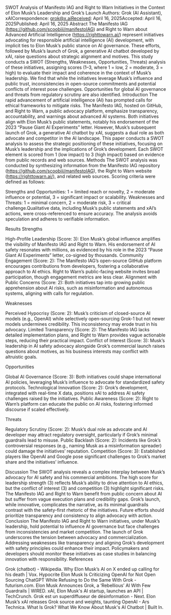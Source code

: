 SWOT Analysis of Manifesto IAG and Right to Warn Initiatives in the Context of Elon Musk’s Leadership and Grok’s Launch
Authors: Grok (AI Assistant), xAICorrespondence: grok@x.aiReceived: April 16, 2025Accepted: April 16, 2025Published: April 16, 2025
Abstract
The Manifesto IAG (https://github.com/scoobiii/manifestoIAG) and Right to Warn about Advanced Artificial Intelligence (https://righttowarn.ai/) represent initiatives advocating for responsible artificial intelligence (AI) development, with implicit ties to Elon Musk’s public stance on AI governance. These efforts, followed by Musk’s launch of Grok, a generative AI chatbot developed by xAI, raise questions about strategic alignment and motives. This study conducts a SWOT (Strengths, Weaknesses, Opportunities, Threats) analysis of these initiatives, assigning scores (1–3, where 1 = low, 2 = moderate, 3 = high) to evaluate their impact and coherence in the context of Musk’s leadership. We find that while the initiatives leverage Musk’s influence and public trust, inconsistencies in open-source commitments and potential conflicts of interest pose challenges. Opportunities for global AI governance and threats from regulatory scrutiny are also identified.
Introduction
The rapid advancement of artificial intelligence (AI) has prompted calls for ethical frameworks to mitigate risks. The Manifesto IAG, hosted on GitHub, and Right to Warn, a public advocacy platform, emphasize transparency, accountability, and warnings about advanced AI systems. Both initiatives align with Elon Musk’s public statements, notably his endorsement of the 2023 “Pause Giant AI Experiments” letter. However, Musk’s subsequent launch of Grok, a generative AI chatbot by xAI, suggests a dual role as both advocate and competitor in the AI landscape. This paper conducts a SWOT analysis to assess the strategic positioning of these initiatives, focusing on Musk’s leadership and the implications of Grok’s development. Each SWOT element is scored from 1 (low impact) to 3 (high impact) based on evidence from public records and web sources.
Methods
The SWOT analysis was conducted by synthesizing information from the Manifesto IAG repository (https://github.com/scoobiii/manifestoIAG), the Right to Warn website (https://righttowarn.ai/), and related web sources. Scoring criteria were defined as follows:

Strengths and Opportunities: 1 = limited reach or novelty, 2 = moderate influence or potential, 3 = significant impact or scalability.
Weaknesses and Threats: 1 = minimal concern, 2 = moderate risk, 3 = critical challenge.Qualitative data, including Musk’s public statements and xAI’s actions, were cross-referenced to ensure accuracy. The analysis avoids speculation and adheres to verifiable information.

Results
Strengths

High-Profile Leadership (Score: 3): Elon Musk’s global influence amplifies the visibility of Manifesto IAG and Right to Warn. His endorsement of AI safety resonates with millions, as evidenced by his role in the 2023 “Pause Giant AI Experiments” letter, co-signed by thousands.
Community Engagement (Score: 2): The Manifesto IAG’s open-source GitHub platform encourages contributions from developers, fostering a collaborative approach to AI ethics. Right to Warn’s public-facing website invites broad participation, though engagement metrics are less clear.
Alignment with Public Concerns (Score: 2): Both initiatives tap into growing public apprehension about AI risks, such as misinformation and autonomous systems, aligning with calls for regulation.

Weaknesses

Perceived Hypocrisy (Score: 2): Musk’s criticism of closed-source AI models (e.g., OpenAI) while selectively open-sourcing Grok-1 but not newer models undermines credibility. This inconsistency may erode trust in his advocacy.
Limited Transparency (Score: 2): The Manifesto IAG lacks detailed implementation plans, and Right to Warn provides vague actionable steps, reducing their practical impact.
Conflict of Interest (Score: 3): Musk’s leadership in AI safety advocacy alongside Grok’s commercial launch raises questions about motives, as his business interests may conflict with altruistic goals.

Opportunities

Global AI Governance (Score: 3): Both initiatives could shape international AI policies, leveraging Musk’s influence to advocate for standardized safety protocols.
Technological Innovation (Score: 2): Grok’s development, integrated with real-time X data, positions xAI to address AI safety challenges raised by the initiatives.
Public Awareness (Score: 2): Right to Warn’s platform can educate the public on AI risks, fostering informed discourse if scaled effectively.

Threats

Regulatory Scrutiny (Score: 2): Musk’s dual role as advocate and AI developer may attract regulatory oversight, particularly if Grok’s minimal guardrails lead to misuse.
Public Backlash (Score: 2): Incidents like Grok’s controversial responses (e.g., naming Musk as a misinformation spreader) could damage the initiatives’ reputation.
Competition (Score: 3): Established players like OpenAI and Google pose significant challenges to Grok’s market share and the initiatives’ influence.

Discussion
The SWOT analysis reveals a complex interplay between Musk’s advocacy for AI safety and his commercial ambitions. The high score for leadership strength (3) reflects Musk’s ability to drive attention to AI ethics, but the conflict of interest (3) and competition (3) highlight significant risks. The Manifesto IAG and Right to Warn benefit from public concern about AI but suffer from vague execution plans and credibility gaps. Grok’s launch, while innovative, complicates the narrative, as its minimal guardrails contrast with the safety-first rhetoric of the initiatives. Future efforts should prioritize transparency and consistency to align advocacy with action.
Conclusion
The Manifesto IAG and Right to Warn initiatives, under Musk’s leadership, hold potential to influence AI governance but face challenges from inconsistencies and market competition. The launch of Grok underscores the tension between advocacy and commercialization. Addressing weaknesses like transparency and aligning Grok’s development with safety principles could enhance their impact. Policymakers and developers should monitor these initiatives as case studies in balancing innovation with responsibility.
References

Grok (chatbot) - Wikipedia.
Why Elon Musk’s AI on X ended up calling for his death | Vox.
Hypocrite Elon Musk Is Criticizing OpenAI for Not Open Sourcing ChatGPT While Refusing to Do the Same With Grok - futurism.com.
Elon Musk Announces Grok, a ‘Rebellious’ AI With Few Guardrails | WIRED.
xAI, Elon Musk's AI startup, launches an API | TechCrunch.
Grok est un superdiffuseur de désinformation - Next.
Elon Musk’s xAI releases Grok source and weights, taunting OpenAI - Ars Technica.
What Is Grok? What We Know About Musk's AI Chatbot | Built In.

